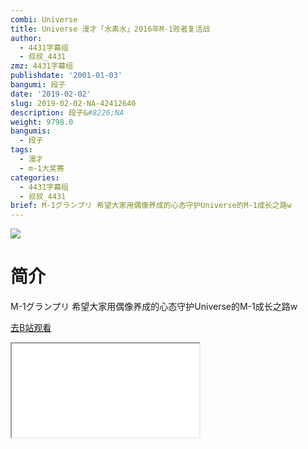 ```yaml
---
combi: Universe
title: Universe 漫才「水素水」2016年M-1败者复活战
author:
  - 4431字幕组
  - 叔叔_4431
zmz: 4431字幕组
publishdate: '2001-01-03'
bangumi: 段子
date: '2019-02-02'
slug: 2019-02-02-NA-42412640
description: 段子&#8226;NA
weight: 9798.0
bangumis:
  - 段子
tags:
  - 漫才
  - m-1大奖赛
categories:
  - 4431字幕组
  - 叔叔_4431
brief: M-1グランプリ 希望大家用偶像养成的心态守护Universe的M-1成长之路w
---
```

![](https://i.imgur.com/VjXwBlv.jpg)
# 简介  
M-1グランプリ
希望大家用偶像养成的心态守护Universe的M-1成长之路w  

[去B站观看](https://www.bilibili.com/video/av42412640/)
<div class ="resp-container"><iframe class="testiframe" src="//player.bilibili.com/player.html?aid=42412640"", scrolling="no", allowfullscreen="true" > </iframe></div> 
